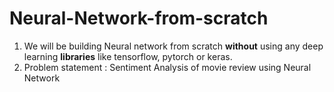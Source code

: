 # Neural-Network-from-scratch

1. We will be building Neural network from scratch **without** using any deep learning **libraries** like tensorflow, pytorch or keras. 
2. Problem statement : Sentiment Analysis of movie review using Neural Network

